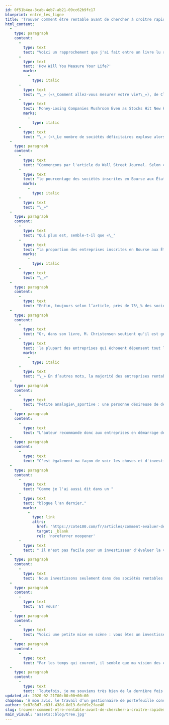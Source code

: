 ```yaml
---
id: 0f51b4ea-3cab-4eb7-ab21-09cc62b9fc17
blueprint: entre_les_ligne
title: 'Trouver comment être rentable avant de chercher à croître rapidement'
html_content:
  -
    type: paragraph
    content:
      -
        type: text
        text: "Voici un rapprochement que j'ai fait entre un livre lu récemment, «\_"
      -
        type: text
        text: 'How Will You Measure Your Life?'
        marks:
          -
            type: italic
      -
        type: text
        text: "\_» («\_Comment allez-vous mesurer votre vie?\_»), de Clayton Christensen, et un article paru dans le Wall Street Journal du 9 janvier dernier intitulé «\_"
      -
        type: text
        text: 'Money-Losing Companies Mushroom Even as Stocks Hit New Highs'
        marks:
          -
            type: italic
      -
        type: text
        text: "\_» («\_Le nombre de sociétés déficitaires explose alors que les actions touchent de nouveaux sommets\_»), par James Mackintosh."
  -
    type: paragraph
    content:
      -
        type: text
        text: "Commençons par l'article du Wall Street Journal. Selon cet article, «\_"
      -
        type: text
        text: "le pourcentage des sociétés inscrites en Bourse aux États-Unis ayant enregistré des pertes au cours des 12 derniers mois est de près de 40\_%, le plus haut niveau depuis la fin des années 1990, excluant les périodes qui ont suivi les récessions."
        marks:
          -
            type: italic
      -
        type: text
        text: "\_»"
  -
    type: paragraph
    content:
      -
        type: text
        text: "Qui plus est, semble-t-il que «\_"
      -
        type: text
        text: "la proportion des entreprises inscrites en Bourse aux États-Unis ayant perdu de l'argent pendant trois ans a atteint un sommet l'an dernier, d’après des données colligées depuis la fin des années 1990."
        marks:
          -
            type: italic
      -
        type: text
        text: "\_»"
  -
    type: paragraph
    content:
      -
        type: text
        text: "Enfin, toujours selon l’article, près de 75\_% des sociétés ayant fait un premier appel à l'épargne (IPO) l'an dernier étaient déficitaires."
  -
    type: paragraph
    content:
      -
        type: text
        text: "Or, dans son livre, M. Christensen soutient qu'il est généralement insensé qu’une entreprise qui perd de l'argent pèse de tout son poids sur l'accélérateur et tente de croître aussi vite que possible. Selon l'auteur, 93\_% des sociétés qui deviennent éventuellement des «\_succès\_» ont dû abandonner leur stratégie initiale, tout simplement parce qu’elle ne fonctionnait pas. En revanche, «\_"
      -
        type: text
        text: 'la plupart des entreprises qui échouent dépensent tout leur argent sur leur stratégie initiale, qui est généralement déficiente.'
        marks:
          -
            type: italic
      -
        type: text
        text: "\_» En d’autres mots, la majorité des entreprises rentables ont dû s'ajuster avant de trouver la bonne stratégie pour être rentable."
  -
    type: paragraph
    content:
      -
        type: text
        text: "Petite analogie\_sportive : une personne désireuse de devenir haltérophile doit avant tout apprendre la bonne technique, laquelle requiert vitesse, souplesse, coordination et équilibre. Ce n’est que lorsqu’il ou elle aura bien maîtrisé cette technique fort complexe que l’haltérophile pourra penser à augmenter ses charges. Le contraire serait particulièrement dangereux."
  -
    type: paragraph
    content:
      -
        type: text
        text: "L'auteur recommande donc aux entreprises en démarrage de rechercher constamment le bon modèle d'affaires qui leur permettra de commencer à faire des profits. Seulement une fois cette étape cruciale atteinte, sera-t-il logique d'investir pour croître aussi vite que possible."
  -
    type: paragraph
    content:
      -
        type: text
        text: "C'est également ma façon de voir les choses et d'investir. Il me semble qu'il est bien moins risqué pour une entreprise qui a appris à faire des profits de tenter de croître rapidement que ce ne l'est pour une société déficitaire."
  -
    type: paragraph
    content:
      -
        type: text
        text: "Comme je l'ai aussi dit dans un "
      -
        type: text
        text: "blogue l'an dernier,"
        marks:
          -
            type: link
            attrs:
              href: 'https://cote100.com/fr/articles/comment-evaluer-des-entreprises-deficitaires/'
              target: _blank
              rel: 'noreferrer noopener'
      -
        type: text
        text: " il n'est pas facile pour un investisseur d'évaluer la valeur intrinsèque d'une société qui perd de l'argent, surtout si elle en perd de façon croissante."
  -
    type: paragraph
    content:
      -
        type: text
        text: 'Nous investissons seulement dans des sociétés rentables afin de diminuer les risques.'
  -
    type: paragraph
    content:
      -
        type: text
        text: 'Et vous?'
  -
    type: paragraph
    content:
      -
        type: text
        text: "Voici une petite mise en scène : vous êtes un investisseur privé et avez le choix d’investir 100\_000 $ dans l'une de deux petites sociétés en démarrage. L’une d’elles fait de légers profits, alors que l’autre accuse des pertes énormes car elle n’a pas encore de revenus. Laquelle vous tenterait le plus?"
  -
    type: paragraph
    content:
      -
        type: text
        text: "Par les temps qui courent, il semble que ma vision des choses soit loin de faire l'unanimité parmi les investisseurs. Nombre d'entre eux semblent croire que les profits importent peu, tant que les revenus affichent une forte croissance. Le modèle de nombreuses sociétés est contraire à celui recommandé par M. Christensen. En effet, elles priorisent avant tout l’accroissement de\_leurs revenus le plus rapidement possible en espérant qu’un jour, cela se traduise par des bénéfices. C'est peut-être le legs de sociétés telles qu'Amazon qui a longtemps perdu beaucoup d'argent avant de devenir le succès phénoménal que l'on connaît."
  -
    type: paragraph
    content:
      -
        type: text
        text: 'Toutefois, je me souviens très bien de la dernière fois où j''ai entendu que les bénéfices n''étaient pas importants... et la suite avait été dévastatrice pour de nombreuses sociétés déficitaires ainsi que pour leurs actionnaires (la bulle techno et la folie des ".com").'
updated_at: 2020-02-21T00:00:00+00:00
chapeau: 'À mon avis, le travail d’un gestionnaire de portefeuille consiste principalement à lire et à faire des rapprochements entre ses diverses lectures. On dit que les voyages forment la jeunesse; on pourrait aussi dire que les lectures forment la pensée critique de l’investisseur.'
author: 9c87d8d7-e83f-438d-8d13-6efd9c2fae40
slug: trouver-comment-etre-rentable-avant-de-chercher-a-croitre-rapidement
main_visual: 'assets::blog/tree.jpg'
---
```

